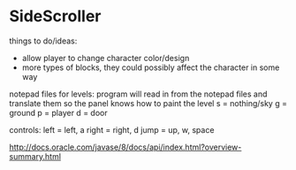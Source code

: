 # SideScroller

things to do/ideas:
- allow player to change character color/design
- more types of blocks, they could possibly
  affect the character in some way

notepad files for levels:
program will read in from the notepad files and
translate them so the panel knows how to paint
the level
s = nothing/sky
g = ground
p = player
d = door

controls:
left = left, a
right = right, d
jump = up, w, space


http://docs.oracle.com/javase/8/docs/api/index.html?overview-summary.html

